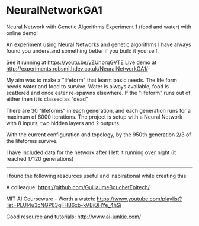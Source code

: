 # NeuralNetworkGA1
Neural Network with Genetic Algorithms Experiment 1 (food and water) with online demo!

An experiment using Neural Networks and genetic algorithms
I have always found you understand something better if you build it yourself.

See it running at https://youtu.be/yZUhprqGVTE
Live demo at http://experiments.robsmithdev.co.uk/NeuralNetworkGA1/

My aim was to make a "lifeform" that learnt basic needs.  The life form needs water and food to survive.
Water is always available, food is scattered and once eater re-spawns elsewhere.
If the "lifeform" runs out of either then it is classed as "dead"

There are 30 "lifeforms" in each generation, and each generation runs for a maximum of 6000 iterations.
The project is setup with a Neural Network with 8 inputs, two hidden layers and 2 outputs.

With the current configuration and topology, by the 950th generation 2/3 of the lifeforms survive.

I have included data for the network after I left it running over night (it reached 17120 generations)

-----------------------------------------------------------------------------
I found the following resources useful and inspirational while creating this:

A colleague: https://github.com/GuillaumeBouchetEpitech/

MIT AI Courseware - Worth a watch: https://www.youtube.com/playlist?list=PLUl4u3cNGP63gFHB6xb-kVBiQHYe_4hSi

Good resource and tutorials: http://www.ai-junkie.com/

